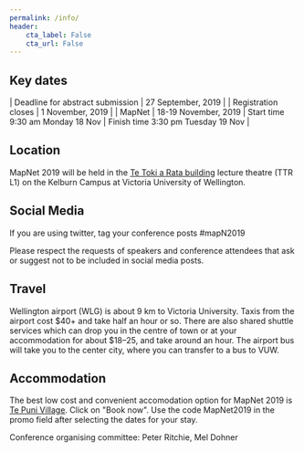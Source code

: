 ```yaml
---
permalink: /info/
header:
    cta_label: False
    cta_url: False
---
```


<span></span>

## Key dates

| Deadline for abstract submission | 27 September, 2019 |
| Registration closes | 1 November, 2019 |
| MapNet | 18-19 November, 2019 | Start time 9:30 am Monday 18 Nov | Finish time 3:30 pm Tuesday 19 Nov |

## Location

MapNet 2019 will be held in the [Te Toki a Rata building](https://goo.gl/maps/c8pcsTwHtF8RyR5u9) lecture theatre (TTR L1) on the Kelburn Campus at Victoria University of Wellington.

## Social Media

If you are using twitter, tag your conference posts #mapN2019

Please respect the requests of speakers and conference attendees that ask or suggest not to be included in social media posts.

## Travel

Wellington airport (WLG) is about 9 km to Victoria University. Taxis from the airport cost $40+ and take half an hour or so. There are also shared shuttle services which can drop you in the centre of town or at your accommodation for about $18–25, and take around an hour. The airport bus will take you to the center city, where you can transfer to a bus to VUW.


## Accommodation

The best low cost and convenient accomodation option for MapNet 2019 is [Te Puni Village](https://www.mystudentvillage.com/nz/short-stays-newzealand/te-puni-village). Click on "Book now". Use the code MapNet2019 in the promo field after selecting the dates for your stay.


Conference organising committee:
Peter Ritchie, 
Mel Dohner
